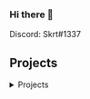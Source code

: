 ### Hi there 👋

<!--
**MarcoD1337/MarcoD1337** is a ✨ _special_ ✨ repository because its `README.md` (this file) appears on your GitHub profile.

Here are some ideas to get you started:

- 🔭 I’m currently working on ...
- 🌱 I’m currently learning ...
- 👯 I’m looking to collaborate on ...
- 🤔 I’m looking for help with ...
- 💬 Ask me about ...
- 📫 How to reach me: ...
- 😄 Pronouns: ...
- ⚡ Fun fact: ...
-->

Discord: Skrt#1337 

## Projects

<details>
<summary>Projects</summary>
vLand ~ Custom FiveM Server(Whitelisted)
  <br>
YoteCoin ~ Custom Currency(Not Crypto)
</details>
